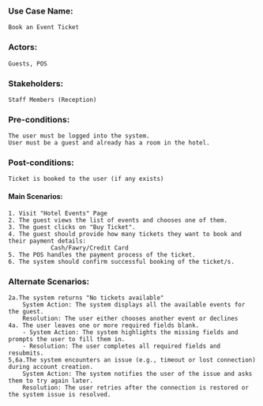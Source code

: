 ### Use Case Name:
    Book an Event Ticket

### Actors:
    Guests, POS
### Stakeholders:
    Staff Members (Reception)
### Pre-conditions:
    The user must be logged into the system.
    User must be a guest and already has a room in the hotel.
### Post-conditions:
    Ticket is booked to the user (if any exists)
#### Main Scenarios:
    1. Visit "Hotel Events" Page
    2. The guest views the list of events and chooses one of them.
    3. The guest clicks on "Buy Ticket".
    4. The guest should provide how many tickets they want to book and their payment details:
                Cash/Fawry/Credit Card
    5. The POS handles the payment process of the ticket.
    6. The system should confirm successful booking of the ticket/s.
### Alternate Scenarios:
    2a.The system returns "No tickets available"
        System Action: The system displays all the available events for the guest.
        Resolution: The user either chooses another event or declines
    4a. The user leaves one or more required fields blank.
        - System Action: The system highlights the missing fields and prompts the user to fill them in.
        - Resolution: The user completes all required fields and resubmits.
    5,6a.The system encounters an issue (e.g., timeout or lost connection) during account creation.
        System Action: The system notifies the user of the issue and asks them to try again later.
        Resolution: The user retries after the connection is restored or the system issue is resolved.
